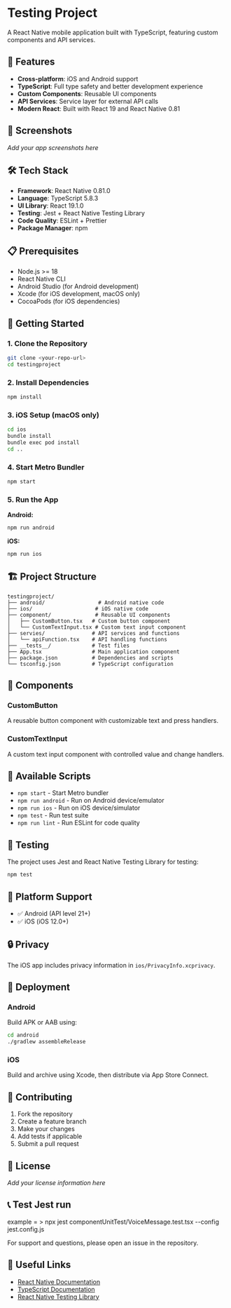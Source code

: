# Testing Project

A React Native mobile application built with TypeScript, featuring custom components and API services.

## 🚀 Features

- **Cross-platform**: iOS and Android support
- **TypeScript**: Full type safety and better development experience
- **Custom Components**: Reusable UI components
- **API Services**: Service layer for external API calls
- **Modern React**: Built with React 19 and React Native 0.81

## 📱 Screenshots

*Add your app screenshots here*

## 🛠️ Tech Stack

- **Framework**: React Native 0.81.0
- **Language**: TypeScript 5.8.3
- **UI Library**: React 19.1.0
- **Testing**: Jest + React Native Testing Library
- **Code Quality**: ESLint + Prettier
- **Package Manager**: npm

## 📋 Prerequisites

- Node.js >= 18
- React Native CLI
- Android Studio (for Android development)
- Xcode (for iOS development, macOS only)
- CocoaPods (for iOS dependencies)

## 🚀 Getting Started

### 1. Clone the Repository

```bash
git clone <your-repo-url>
cd testingproject
```

### 2. Install Dependencies

```bash
npm install
```

### 3. iOS Setup (macOS only)

```bash
cd ios
bundle install
bundle exec pod install
cd ..
```

### 4. Start Metro Bundler

```bash
npm start
```

### 5. Run the App

**Android:**
```bash
npm run android
```

**iOS:**
```bash
npm run ios
```

## 🏗️ Project Structure

```
testingproject/
├── android/                 # Android native code
├── ios/                    # iOS native code
├── component/              # Reusable UI components
│   ├── CustomButton.tsx   # Custom button component
│   └── CustomTextInput.tsx # Custom text input component
├── servies/               # API services and functions
│   └── apiFunction.tsx    # API handling functions
├── __tests__/             # Test files
├── App.tsx                # Main application component
├── package.json           # Dependencies and scripts
└── tsconfig.json          # TypeScript configuration
```

## 🧩 Components

### CustomButton
A reusable button component with customizable text and press handlers.

### CustomTextInput
A custom text input component with controlled value and change handlers.

## 🔧 Available Scripts

- `npm start` - Start Metro bundler
- `npm run android` - Run on Android device/emulator
- `npm run ios` - Run on iOS device/simulator
- `npm test` - Run test suite
- `npm run lint` - Run ESLint for code quality

## 🧪 Testing

The project uses Jest and React Native Testing Library for testing:

```bash
npm test
```

## 📱 Platform Support

- ✅ Android (API level 21+)
- ✅ iOS (iOS 12.0+)

## 🔒 Privacy

The iOS app includes privacy information in `ios/PrivacyInfo.xcprivacy`.

## 🚀 Deployment

### Android
Build APK or AAB using:
```bash
cd android
./gradlew assembleRelease
```

### iOS
Build and archive using Xcode, then distribute via App Store Connect.

## 🤝 Contributing

1. Fork the repository
2. Create a feature branch
3. Make your changes
4. Add tests if applicable
5. Submit a pull request

## 📄 License

*Add your license information here*

## 📞 Test Jest run 
example = >   npx jest componentUnitTest/VoiceMessage.test.tsx --config jest.config.js

For support and questions, please open an issue in the repository.

## 🔗 Useful Links

- [React Native Documentation](https://reactnative.dev)
- [TypeScript Documentation](https://www.typescriptlang.org)
- [React Native Testing Library](https://callstack.github.io/react-native-testing-library/)
